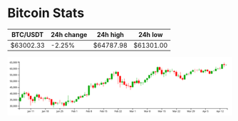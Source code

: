 # Bitcoin Stats

BTC/USDT|24h change|24h high|24h low|
|---|---|---|---|
|$63002.33|-2.25%|$64787.98|$61301.00|

<img src="./chart.svg">
